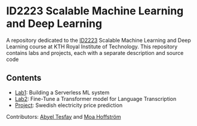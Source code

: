 # ID2223 Scalable Machine Learning and Deep Learning
A repository dedicated to the [ID2223](https://www.kth.se/student/kurser/kurs/ID2223?l=en) Scalable Machine Learning and Deep Learning course at KTH Royal Institute of Technology. This repository contains labs and projects, each with a separate description and source code

## Contents

- [Lab1](https://github.com/AbyelT/ID2223-Scalable-ML-and-DL/tree/main/Lab1): Building a Serverless ML system
- [Lab2](https://github.com/AbyelT/ID2223-Scalable-ML-and-DL/tree/main/Lab2): Fine-Tune a Transformer model for Language Transcription
- [Project](https://github.com/AbyelT/ID2223-Scalable-ML-and-DL/tree/main/Project): Swedish electricity price prediction

Contributors: [Abyel Tesfay](https://github.com/AbyelT) and [Moa Hoffström](https://github.com/moahoffstrom)
